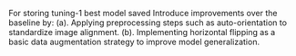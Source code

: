 For storing tuning-1 best model saved
Introduce improvements over the baseline by:
(a). Applying preprocessing steps such as auto-orientation to standardize image alignment.
(b). Implementing horizontal flipping as a basic data augmentation strategy to improve model generalization.
